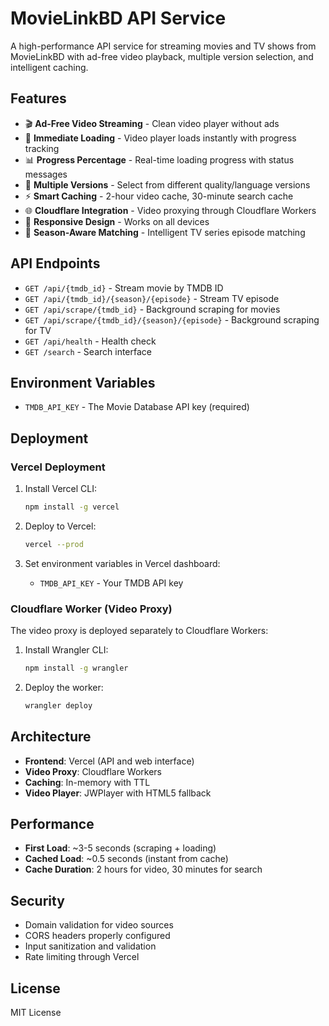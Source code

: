 # MovieLinkBD API Service

A high-performance API service for streaming movies and TV shows from MovieLinkBD with ad-free video playback, multiple version selection, and intelligent caching.

## Features

- 🎬 **Ad-Free Video Streaming** - Clean video player without ads
- 🚀 **Immediate Loading** - Video player loads instantly with progress tracking
- 📊 **Progress Percentage** - Real-time loading progress with status messages
- 🔄 **Multiple Versions** - Select from different quality/language versions
- ⚡ **Smart Caching** - 2-hour video cache, 30-minute search cache
- 🌐 **Cloudflare Integration** - Video proxying through Cloudflare Workers
- 📱 **Responsive Design** - Works on all devices
- 🎯 **Season-Aware Matching** - Intelligent TV series episode matching

## API Endpoints

- `GET /api/{tmdb_id}` - Stream movie by TMDB ID
- `GET /api/{tmdb_id}/{season}/{episode}` - Stream TV episode
- `GET /api/scrape/{tmdb_id}` - Background scraping for movies
- `GET /api/scrape/{tmdb_id}/{season}/{episode}` - Background scraping for TV
- `GET /api/health` - Health check
- `GET /search` - Search interface

## Environment Variables

- `TMDB_API_KEY` - The Movie Database API key (required)

## Deployment

### Vercel Deployment

1. Install Vercel CLI:
   ```bash
   npm install -g vercel
   ```

2. Deploy to Vercel:
   ```bash
   vercel --prod
   ```

3. Set environment variables in Vercel dashboard:
   - `TMDB_API_KEY` - Your TMDB API key

### Cloudflare Worker (Video Proxy)

The video proxy is deployed separately to Cloudflare Workers:

1. Install Wrangler CLI:
   ```bash
   npm install -g wrangler
   ```

2. Deploy the worker:
   ```bash
   wrangler deploy
   ```

## Architecture

- **Frontend**: Vercel (API and web interface)
- **Video Proxy**: Cloudflare Workers
- **Caching**: In-memory with TTL
- **Video Player**: JWPlayer with HTML5 fallback

## Performance

- **First Load**: ~3-5 seconds (scraping + loading)
- **Cached Load**: ~0.5 seconds (instant from cache)
- **Cache Duration**: 2 hours for video, 30 minutes for search

## Security

- Domain validation for video sources
- CORS headers properly configured
- Input sanitization and validation
- Rate limiting through Vercel

## License

MIT License